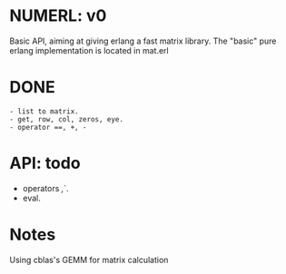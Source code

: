# NUMERL: v0

Basic API, aiming at giving erlang a fast matrix library. The "basic" pure erlang implementation is located in mat.erl


# DONE
    - list to matrix.
    - get, row, col, zeros, eye.
    - operator ==, +, -

# API: todo
- operators *,*´. 
- eval.

# Notes
Using cblas's GEMM for matrix calculation